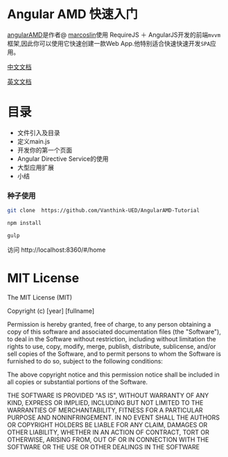 # Angular AMD 快速入门

[angularAMD](https://github.com/marcoslin/angularAMD)是作者@ [marcoslin](https://github.com/marcoslin)使用 RequireJS ＋ AngularJS开发的前端`mvvm`框架,因此你可以使用它快速创建一款Web App.他特别适合快速快速开发`SPA`应用。

[中文文档](http://vanthink-ued.github.io/AngularAMD-Tutorial/index.html#/get-started)

[英文文档](http://marcoslin.github.io/angularAMD/#/home)

# 目录

+ 文件引入及目录
+ 定义main.js
+ 开发你的第一个页面
+ Angular Directive Service的使用
+ 大型应用扩展
+ 小结

### 种子使用

``` bash
git clone  https://github.com/Vanthink-UED/AngularAMD-Tutorial

npm install

gulp
```

访问 http://localhost:8360/#/home

# MIT License
The MIT License (MIT)

Copyright (c) [year] [fullname]

Permission is hereby granted, free of charge, to any person obtaining a copy
of this software and associated documentation files (the "Software"), to deal
in the Software without restriction, including without limitation the rights
to use, copy, modify, merge, publish, distribute, sublicense, and/or sell
copies of the Software, and to permit persons to whom the Software is
furnished to do so, subject to the following conditions:

The above copyright notice and this permission notice shall be included in all
copies or substantial portions of the Software.

THE SOFTWARE IS PROVIDED "AS IS", WITHOUT WARRANTY OF ANY KIND, EXPRESS OR
IMPLIED, INCLUDING BUT NOT LIMITED TO THE WARRANTIES OF MERCHANTABILITY,
FITNESS FOR A PARTICULAR PURPOSE AND NONINFRINGEMENT. IN NO EVENT SHALL THE
AUTHORS OR COPYRIGHT HOLDERS BE LIABLE FOR ANY CLAIM, DAMAGES OR OTHER
LIABILITY, WHETHER IN AN ACTION OF CONTRACT, TORT OR OTHERWISE, ARISING FROM,
OUT OF OR IN CONNECTION WITH THE SOFTWARE OR THE USE OR OTHER DEALINGS IN THE
SOFTWARE
